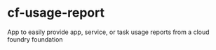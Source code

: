 # cf-usage-report
App to easily provide app, service, or task usage reports from a cloud foundry foundation
